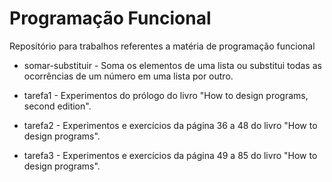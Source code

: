 # Programação Funcional
Repositório para trabalhos referentes a matéria de programação funcional

* somar-substituir - Soma os elementos de uma lista ou substitui todas as ocorrências de um número em uma lista por outro.

* tarefa1 - Experimentos do prólogo do livro "How to design programs, second edition".

* tarefa2 - Experimentos e exercícios da página 36 a 48 do livro "How to design programs".

* tarefa3 - Experimentos e exercícios da página 49 a 85 do livro "How to design programs".
